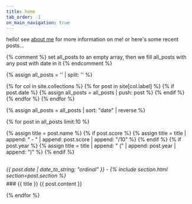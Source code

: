 ```yaml
---
title: home
tab_order: -1
on_main_navigation: true
---
```

<style>
h3 {
  margin-top: 0;
}
</style>

hello! see <a href="/about/">about me</a> for more information on me! or here's some recent posts...

{% comment %}
  set all_posts to an empty array, then we fill all_posts with any post with date in it
{% endcomment %}

{% assign all_posts = '' | split: '' %}

{% for col in site.collections %}
  {% for post in site[col.label] %}
    {% if post.date %}
      {% assign all_posts = all_posts | push: post %}
    {% endif %}
  {% endfor %}
{% endfor %}

{% assign all_posts = all_posts | sort: "date" | reverse %}

{% for post in all_posts limit:10 %}

{% assign title = post.name %}
{% if post.score %}
  {% assign title = title | append: " - " | append: post.score | append: "/10" %}
{% endif %}
{% if post.year %}
  {% assign title = title | append: " (" | append: post.year | append: ")" %}
{% endif %}

<p style="margin-top: 30px; margin-bottom: 5px; font-style: italic;">{{ post.date | date_to_string: "ordinal" }} - {% include section.html section=post.section %}</p>
### {{ title }}
{{ post.content }}

{% endfor %}
